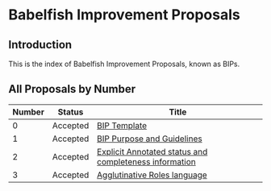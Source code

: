 # Babelfish Improvement Proposals

## Introduction

This is the index of Babelfish Improvement Proposals, known as BIPs.

## All Proposals by Number

| Number | Status   | Title                                                                |
| ------ | -------- |----------------------------------------------------------------------|
| 0      | Accepted | [BIP Template](bip-000.md)                                           |
| 1      | Accepted | [BIP Purpose and Guidelines](bip-001.md)                             |
| 2      | Accepted | [Explicit Annotated status and completeness information](bip-002.md) |
| 3      | Accepted | [Agglutinative Roles language](bip-003.md)                           |
